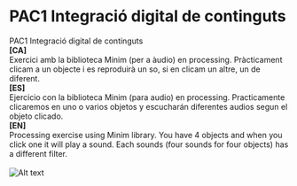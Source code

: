 # PAC1 Integració digital de continguts
PAC1 Integració digital de continguts<br>
<strong>[CA]</strong><br>
Exercici amb la biblioteca Minim (per a àudio) en processing. Pràcticament clicam a un objecte i es reproduirà un so, si en clicam un altre, un de diferent.<br>
<strong>[ES]</strong><br>
Ejercicio con la biblioteca Minim (para audio) en processing. Practicamente clicaremos en uno o varios objetos y escucharán diferentes audios segun el objeto clicado.<br>
<strong>[EN]</strong><br>
Processing exercise using Minim library. You have 4 objects and when you click one it will play a sound. Each sounds (four sounds for four objects) has a different filter.<br><br>
![Alt text](https://cloud.githubusercontent.com/assets/14861253/20687319/527cb698-b5bc-11e6-92ac-499cd43b3c71.png)
